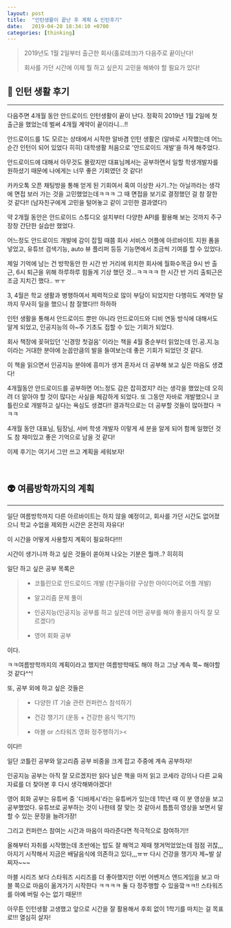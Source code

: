 ```yaml
---
layout: post
title:  "인턴생활이 끝난 후 계획 & 인턴후기"
date:   2019-04-28 18:34:10 +0700
categories: [thinking]
---
```



> 2019년도 1월 2일부터 출근한 회사(홀로테크)가 다음주로 끝이난다! 
>
> 회사를 가던 시간에 이제 뭘 하고 싶은지 고민을 해봐야 할 필요가 있다!

## 🐣 인턴 생활 후기
---

다음주면 4개월 동안 안드로이드 인턴생활이 끝이 난다. 정확히 2019년 1월 2일에 첫 출근을 했었는데 벌써 4개월 계약이 끝이라니...!!

안드로이드를 1도 모르는 상태에서 시작한 알바겸 인턴 생활은 (알바로 시작했는데 어느 순간 인턴이 되어 있었다 히히) 대학생활 처음으로 '안드로이드 개발'을 하게 해주었다. 

안드로이드에 대해서 아무것도 몰랐지만 대표님께서는 공부하면서 일할 학생개발자를 원하셨기 때문에 나에게는 너무 좋은 기회였던 것 같다!

카카오톡 오픈 채팅방을 통해 얻게 된 기회여서 혹여 이상한 사기..?는 아닐까라는 생각에 면접 보러 가는 것을 고민했었는데ㅋㅋㅋ
그 때 면접을 보기로 결정했던 걸 참 잘한 것 같다!! (남자친구에게 고민을 털어놓고 같이 고민한 결과였다!)

약 2개월 동안은 안드로이드 스튜디오 설치부터 다양한 API를 활용해 보는 것까지 주구장창 간단한 실습만 했었다. 

어느정도 안드로이드 개발에 감이 잡힐 때쯤 회사 서비스 어플에 아르바이트 지원 폼을 넣었고, 유튜브 검색기능, auto 뷰 플리퍼 등등 기능면에서 조금씩 기여를 할 수 있었다. 

제일 기억에 남는 건 방학동안 한 시간 반 거리에 위치한 회사에 월화수목금 9시 반 출근, 6시 퇴근을 위해 하루하루 힘들게 기상 했던 것...ㅋㅋㅋㅋ 한 시간 반 거리 출퇴근은 조금 지치긴 했다.. ㅠㅜ

3, 4월은 학교 생활과 병행하여서 체력적으로 많이 부담이 되었지만 다행히도 계약한 달까지 무사히 일을 했으니 참 잘했다!!! 하하하

인턴 생활을 통해서 안드로이드 뿐만 아니라 안드로이드와 디비 연동 방식에 대해서도 알게 되었고, 인공지능의 아~주 기초도 접할 수 있는 기회가 되었다. 

회사 책장에 꽂혀있던 '신경망 첫걸음' 이라는 책을 4월 중순부터 읽었는데 인.공.지.능 이라는 거대한 분야에 눈꼽만큼의 발을 들여보는데 좋은 기회가 되었던 것 같다.

이 책을 읽으면서 인공지능 분야에 흥미가 생겨 혼자서 더 공부해 보고 싶은 마음도 생겼다!

4개월동안 안드로이드를 공부하면 어느정도 감은 잡히겠지? 라는 생각을 했었는데 오히려 더 알아야 할 것이 많다는 사실을 체감하게 되었다. 또 그동안 자바로 개발했으니 코틀린으로 개발하고 싶다는 욕심도 생겼다!! 결과적으로는 더 공부할 것들이 많아졌다 ㅋㅋㅋ

4개월 동안 대표님, 팀장님, 서버 학생 개발자 이렇게 세 분을 알게 되어 함께 일했던 것도 참 재미있고 좋은 기억으로 남을 것 같다!
 
이제 후기는 여기서 그만 쓰고 계획을 세워보자!

<br>

## 👽 여름방학까지의 계획
---

일단 여름방학까지 다른 아르바이트는 하지 않을 예정이고, 회사를 가던 시간도 없어졌으니 학교 수업을 제외한 시간은 온전히 자유다!

이 시간을 어떻게 사용할지 계획이 필요하다!!!!

시간이 생기니까 하고 싶은 것들이 쏟아져 나오는 기분은 뭘까..? 히히히

일단 하고 싶은 공부 목록은

> * 코틀린으로 안드로이드 개발 (친구들이랑 구상한 아이디어로 어플 개발)
> 
> * 알고리즘 문제 풀이
>
> * 인공지능(인공지능 공부를 하고 싶은데 어떤 공부를 해야 좋을지 아직 잘 모르겠다!)
>
> * 영어 회화 공부 

이다.

ㅋㅋ여름방학까지의 계획이라고 했지만 여름방학때도 해야 하고 그냥 계속 쭉~ 해야할 것 같다^^!

또, 공부 외에 하고 싶은 것들은

> * 다양한 IT 기술 관련 컨퍼런스 참석하기
>
> * 건강 챙기기 (운동 + 건강한 음식 먹기?!)
>
> * 마블 or 스타워즈 영화 정주행하기><

이다!!

일단 코틀린 공부와 알고리즘 공부 비중을 크게 잡고 주중에 계속 공부하자!

인공지능 공부는 아직 잘 모르겠지만 읽다 남은 책을 마저 읽고 코세라 강의나 다른 교육 자료를 더 찾아본 후 다시 생각해봐야겠다!

영어 회화 공부는 유튜버 중 '디바제시'라는 유튜버가 있는데 1학년 때 이 분 영상을 보고 공부했었다. 유튜브로 공부하는 것이 나한테 잘 맞는 것 같아서 틈틈히 영상을 보면서 말할 수 있는 문장을 늘려가장!

그리고 컨퍼런스 참여는 시간과 마음이 따라준다면 적극적으로 참여하기!! 

올해부터 자취를 시작했는데 초반에는 밥도 잘 해먹고 제때 챙겨먹었었는데 점점 귀찮,,,아지기 시작해서 지금은 배달음식에 의존하고 있다,,,ㅠㅠ 다시 건강을 챙기자 제~발 살찌자~~~

마블 시리즈 보다 스타워즈 시리즈를 더 좋아했지만 이번 어벤저스 앤드게임을 보고 마블 쪽으로 마음이 옮겨가기 시작한다 ㅋㅋㅋㅋ 둘 다 정주행할 수 있을깤ㅋㅋ!! 스타워즈를 아예 버릴 수는 없기 때문!!!

아무튼 인턴생활 고생했고 앞으로 시간을 잘 활용해서 후회 없이 1학기를 마치는 걸 목표로!!! 열심히 살자!





